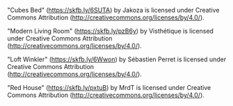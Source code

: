 "Cubes Bed" (https://skfb.ly/6SUTA) by Jakoza is licensed under Creative Commons Attribution (http://creativecommons.org/licenses/by/4.0/).

"Modern Living Room" (https://skfb.ly/pzB6y) by Visthétique is licensed under Creative Commons Attribution (http://creativecommons.org/licenses/by/4.0/).

"Loft Winkler" (https://skfb.ly/6Wwon) by Sébastien Perret is licensed under Creative Commons Attribution (http://creativecommons.org/licenses/by/4.0/).

"Red House" (https://skfb.ly/pxtuB) by MrdT is licensed under Creative Commons Attribution (http://creativecommons.org/licenses/by/4.0/).